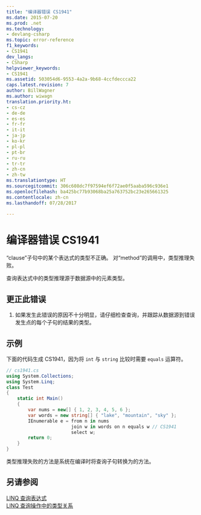 ```yaml
---
title: "编译器错误 CS1941"
ms.date: 2015-07-20
ms.prod: .net
ms.technology:
- devlang-csharp
ms.topic: error-reference
f1_keywords:
- CS1941
dev_langs:
- CSharp
helpviewer_keywords:
- CS1941
ms.assetid: 503054d6-9553-4a2a-9b68-4ccfdeccca22
caps.latest.revision: 7
author: BillWagner
ms.author: wiwagn
translation.priority.ht:
- cs-cz
- de-de
- es-es
- fr-fr
- it-it
- ja-jp
- ko-kr
- pl-pl
- pt-br
- ru-ru
- tr-tr
- zh-cn
- zh-tw
ms.translationtype: HT
ms.sourcegitcommit: 306c608dc7f97594ef6f72ae0f5aaba596c936e1
ms.openlocfilehash: ba425bc77b93068ba25a763752bc23e265661325
ms.contentlocale: zh-cn
ms.lasthandoff: 07/28/2017

---
```

# <a name="compiler-error-cs1941"></a>编译器错误 CS1941
“clause”子句中的某个表达式的类型不正确。 对“method”的调用中，类型推理失败。  
  
 查询表达式中的类型推理源于数据源中的元素类型。  
  
## <a name="to-correct-this-error"></a>更正此错误  
  
1.  如果发生此错误的原因不十分明显，请仔细检查查询，并跟踪从数据源到错误发生点的每个子句的结果的类型。  
  
## <a name="example"></a>示例  
 下面的代码生成 CS1941，因为将 `int` 与 `string` 比较时需要 `equals` 运算符。  
  
```csharp  
// cs1941.cs  
using System.Collections;  
using System.Linq;  
class Test  
{  
    static int Main()  
    {  
        var nums = new[] { 1, 2, 3, 4, 5, 6 };  
        var words = new string[] { "lake", "mountain", "sky" };  
        IEnumerable e = from n in nums  
                        join w in words on n equals w // CS1941  
                        select w;  
        return 0;  
    }  
}  
```  
  
 类型推理失败的方法是系统在编译时将查询子句转换为的方法。  
  
## <a name="see-also"></a>另请参阅  
 [LINQ 查询表达式](../../../csharp/programming-guide/linq-query-expressions/index.md)   
 [LINQ 查询操作中的类型关系](../../../csharp/programming-guide/concepts/linq/type-relationships-in-linq-query-operations.md)

